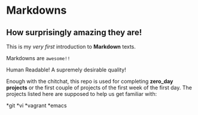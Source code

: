 Markdowns
=======

How surprisingly amazing they are!
-----------

This is my _very first_ introduction to **Markdown** texts.

Markdowns are `awesome!!`

Human Readable! A supremely desirable quality!

Enough with the chitchat, this repo is used for completing **zero_day projects** or the first couple of projects of the first week of the first day.
The projects listed here are supposed to help us get familiar with:

  *git
  *vi
  *vagrant
  *emacs
